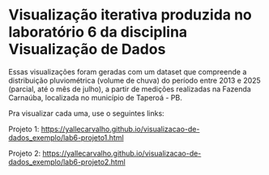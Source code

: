# Visualização iterativa produzida no laboratório 6 da disciplina Visualização de Dados

Essas visualizações foram geradas com um dataset que compreende a distribuição pluviométrica (volume de chuva) do período entre 2013 e 2025 (parcial, até o mês de julho), a partir de medições realizadas na Fazenda Carnaúba, localizada no município de Taperoá - PB.

Pra visualizar cada uma, use o seguintes links:

Projeto 1: https://yallecarvalho.github.io/visualizacao-de-dados_exemplo/lab6-projeto1.html

Projeto 2: https://yallecarvalho.github.io/visualizacao-de-dados_exemplo/lab6-projeto2.html
